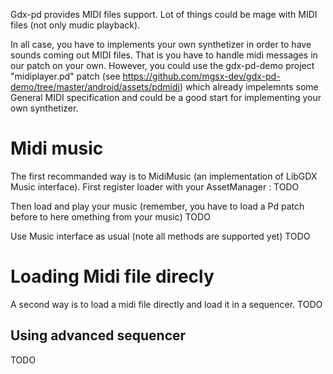 
Gdx-pd provides MIDI files support. Lot of things could be mage with MIDI files (not only mudic playback).

In all case, you have to implements your own synthetizer in order to have sounds coming out MIDI files. That is you have to
handle midi messages in our patch on your own. However, you could use the gdx-pd-demo project "midiplayer.pd" patch (see https://github.com/mgsx-dev/gdx-pd-demo/tree/master/android/assets/pdmidi) which already impelemnts some General MIDI specification and could be a good start for implementing your own synthetizer.

# Midi music

The first recommanded way is to MidiMusic (an implementation of LibGDX Music interface).
First register loader with your AssetManager :
TODO

Then load and play your music (remember, you have to load a Pd patch before to here omething from your music)
TODO

Use Music interface as usual (note all methods are supported yet)
TODO

# Loading Midi file direcly

A second way is to load a midi file directly and load it in a sequencer.
TODO

## Using advanced sequencer
TODO


